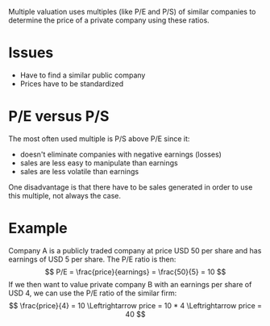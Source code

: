 Multiple valuation uses multiples (like P/E and P/S) of similar companies to determine the price of a private company using these ratios.
# Issues
- Have to find a similar public company
- Prices have to be standardized
# P/E versus P/S
The most often used multiple is P/S above P/E since it:
- doesn't eliminate companies with negative earnings (losses)
- sales are less easy to manipulate than earnings
- sales are less volatile than earnings

One disadvantage is that there have to be sales generated in order to use this multiple, not always the case.
# Example
Company A is a publicly traded company at price USD 50 per share and has earnings of USD 5 per share. The P/E ratio is then:
$$ P/E = \frac{price}{earnings} = \frac{50}{5} = 10 $$
If we then want to value private company B with an earnings per share of USD 4, we can use the P/E ratio of the similar firm:
$$ \frac{price}{4} = 10 \Leftrightarrow price = 10 * 4 \Leftrightarrow price = 40 $$